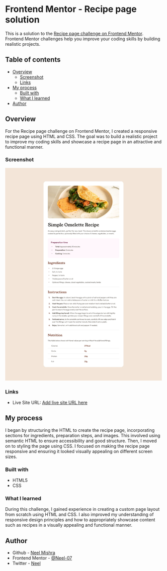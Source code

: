 # Frontend Mentor - Recipe page solution

This is a solution to the [Recipe page challenge on Frontend Mentor](https://www.frontendmentor.io/challenges/recipe-page-KiTsR8QQKm). Frontend Mentor challenges help you improve your coding skills by building realistic projects. 

## Table of contents

- [Overview](#overview)
  - [Screenshot](#screenshot)
  - [Links](#links)
- [My process](#my-process)
  - [Built with](#built-with)
  - [What I learned](#what-i-learned)
- [Author](#author)


## Overview
 For the Recipe page challenge on Frontend Mentor, I created a responsive recipe page using HTML and CSS. The goal was to build a realistic project to improve my coding skills and showcase a recipe page in an attractive and functional manner.
  
### Screenshot

![](recipe-page-main/design/desktop-design.jpg)

### Links
- Live Site URL: [Add live site URL here](https://neel-07.github.io/Recipe-page/)

## My process
   I began by structuring the HTML to create the recipe page, incorporating sections for ingredients, preparation steps, and images. This involved using semantic HTML to ensure accessibility and good structure. Then, I moved on to styling the page using CSS. I focused on making the recipe page responsive and ensuring it looked visually appealing on different screen sizes.

### Built with

- HTML5
- CSS 


### What I learned
During this challenge, I gained experience in creating a custom page layout from scratch using HTML and CSS. I also improved my understanding of responsive design principles and how to appropriately showcase content such as recipes in a visually appealing and functional manner.



## Author

- Github - [Neel Mishra](https://github.com/Neel-07)
- Frontend Mentor - [@Neel-07](https://www.frontendmentor.io/profile/Neel-07)
- Twitter - [Neel](https://twitter.com/NeelMis35789692)


